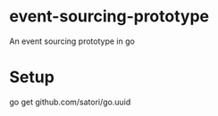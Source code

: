 # event-sourcing-prototype
An event sourcing prototype in go

# Setup
go get github.com/satori/go.uuid
